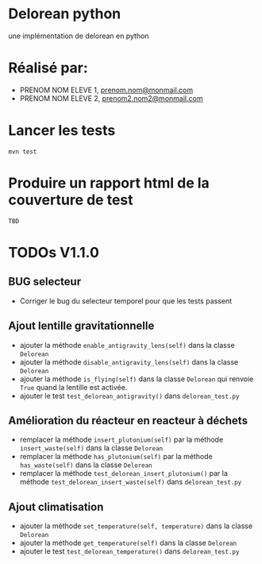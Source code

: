 # Delorean python

une implémentation de delorean en python

# Réalisé par:

- PRENOM NOM ELEVE 1, prenom.nom@monmail.com
- PRENOM NOM ELEVE 2, prenom2.nom2@monmail.com

# Lancer les tests

    mvn test


# Produire un rapport html de la couverture de test

    TBD

# TODOs V1.1.0

## BUG selecteur

- Corriger le bug du selecteur temporel pour que les tests passent

## Ajout lentille gravitationnelle

- ajouter la méthode ``enable_antigravity_lens(self)`` dans la classe ``Delorean``
- ajouter la méthode ``disable_antigravity_lens(self)`` dans la classe ``Delorean``
- ajouter la méthode ``is_flying(self)`` dans la classe ``Delorean`` qui
  renvoie ``True`` quand la lentille est activée.
- ajouter le test ``test_delorean_antigravity()`` dans ``delorean_test.py``

## Amélioration du réacteur en reacteur à déchets

- remplacer la méthode ``insert_plutonium(self)`` par la méthode ``insert_waste(self)`` dans la classe ``Delorean``
- remplacer la méthode ``has_plutonium(self)`` par la méthode ``has_waste(self)`` dans la classe ``Delorean``
- remplacer la méthode ``test_delorean_insert_plutonium()`` par la méthode ``test_delorean_insert_waste(self)`` dans ``delorean_test.py``


## Ajout climatisation

- ajouter la méthode ``set_temperature(self, temperature)`` dans la classe ``Delorean``
- ajouter la méthode ``get_temperature(self)`` dans la classe ``Delorean``
- ajouter le test ``test_delorean_temperature()`` dans ``delorean_test.py``

